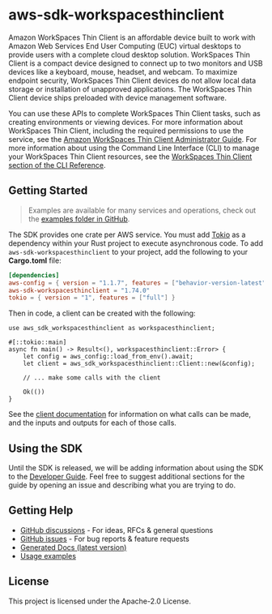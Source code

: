 # aws-sdk-workspacesthinclient

Amazon WorkSpaces Thin Client is an affordable device built to work with Amazon Web Services End User Computing (EUC) virtual desktops to provide users with a complete cloud desktop solution. WorkSpaces Thin Client is a compact device designed to connect up to two monitors and USB devices like a keyboard, mouse, headset, and webcam. To maximize endpoint security, WorkSpaces Thin Client devices do not allow local data storage or installation of unapproved applications. The WorkSpaces Thin Client device ships preloaded with device management software.

You can use these APIs to complete WorkSpaces Thin Client tasks, such as creating environments or viewing devices. For more information about WorkSpaces Thin Client, including the required permissions to use the service, see the [Amazon WorkSpaces Thin Client Administrator Guide](https://docs.aws.amazon.com/workspaces-thin-client/latest/ag/). For more information about using the Command Line Interface (CLI) to manage your WorkSpaces Thin Client resources, see the [WorkSpaces Thin Client section of the CLI Reference](https://docs.aws.amazon.com/cli/latest/reference/workspaces-thin-client/index.html).

## Getting Started

> Examples are available for many services and operations, check out the
> [examples folder in GitHub](https://github.com/awslabs/aws-sdk-rust/tree/main/examples).

The SDK provides one crate per AWS service. You must add [Tokio](https://crates.io/crates/tokio)
as a dependency within your Rust project to execute asynchronous code. To add `aws-sdk-workspacesthinclient` to
your project, add the following to your **Cargo.toml** file:

```toml
[dependencies]
aws-config = { version = "1.1.7", features = ["behavior-version-latest"] }
aws-sdk-workspacesthinclient = "1.74.0"
tokio = { version = "1", features = ["full"] }
```

Then in code, a client can be created with the following:

```rust,no_run
use aws_sdk_workspacesthinclient as workspacesthinclient;

#[::tokio::main]
async fn main() -> Result<(), workspacesthinclient::Error> {
    let config = aws_config::load_from_env().await;
    let client = aws_sdk_workspacesthinclient::Client::new(&config);

    // ... make some calls with the client

    Ok(())
}
```

See the [client documentation](https://docs.rs/aws-sdk-workspacesthinclient/latest/aws_sdk_workspacesthinclient/client/struct.Client.html)
for information on what calls can be made, and the inputs and outputs for each of those calls.

## Using the SDK

Until the SDK is released, we will be adding information about using the SDK to the
[Developer Guide](https://docs.aws.amazon.com/sdk-for-rust/latest/dg/welcome.html). Feel free to suggest
additional sections for the guide by opening an issue and describing what you are trying to do.

## Getting Help

* [GitHub discussions](https://github.com/awslabs/aws-sdk-rust/discussions) - For ideas, RFCs & general questions
* [GitHub issues](https://github.com/awslabs/aws-sdk-rust/issues/new/choose) - For bug reports & feature requests
* [Generated Docs (latest version)](https://awslabs.github.io/aws-sdk-rust/)
* [Usage examples](https://github.com/awslabs/aws-sdk-rust/tree/main/examples)

## License

This project is licensed under the Apache-2.0 License.


